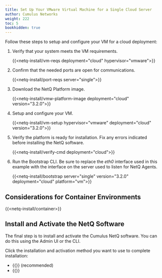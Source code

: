 ```yaml
---
title: Set Up Your VMware Virtual Machine for a Single Cloud Server
author: Cumulus Networks
weight: 222
toc: 5
bookhidden: true
---
```

Follow these steps to setup and configure your VM for a cloud deployment:

1. Verify that your system meets the VM requirements.

    {{<netq-install/vm-reqs deployment="cloud" hypervisor="vmware">}}

2. Confirm that the needed ports are open for communications.

    {{<netq-install/port-reqs server="single">}}

3. Download the NetQ Platform image.

    {{<netq-install/vmw-platform-image deployment="cloud" version="3.2.0">}}

4. Setup and configure your VM.

    {{<netq-install/vm-setup hypervisor="vmware" deployment="cloud" version="3.2.0">}}

5. Verify the platform is ready for installation. Fix any errors indicated before installing the NetQ software.

    {{<netq-install/verify-cmd deployment="cloud">}}

6. Run the Bootstrap CLI. Be sure to replace the *eth0* interface used in this example with the interface on the server used to listen for NetQ Agents.

    {{<netq-install/bootstrap server="single" version="3.2.0" deployment="cloud" platform="vm">}}

## Considerations for Container Environments

{{<netq-install/container>}}

## Install and Activate the NetQ Software

The final step is to install and activate the Cumulus NetQ software.  You can do this using the Admin UI or the CLI.

Click the installation and activation method you want to use to complete installation:

- {{<link title="Install NetQ Using the Admin UI" text="Use the Admin UI">}} (recommended)
- {{<link title="Install NetQ Using the CLI" text="Use the CLI">}}
